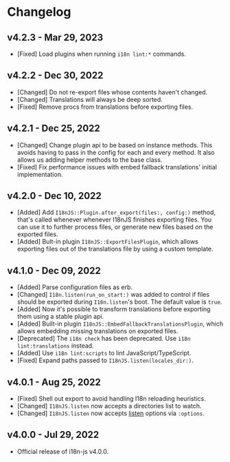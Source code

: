 # Changelog

<!--
Prefix your message with one of the following:

- [Added] for new features.
- [Changed] for changes in existing functionality.
- [Deprecated] for soon-to-be removed features.
- [Removed] for now removed features.
- [Fixed] for any bug fixes.
- [Security] in case of vulnerabilities.
-->

## v4.2.3 - Mar 29, 2023

- [Fixed] Load plugins when running `i18n lint:*` commands.

## v4.2.2 - Dec 30, 2022

- [Changed] Do not re-export files whose contents haven't changed.
- [Changed] Translations will always be deep sorted.
- [Fixed] Remove procs from translations before exporting files.

## v4.2.1 - Dec 25, 2022

- [Changed] Change plugin api to be based on instance methods. This avoids
  having to pass in the config for each and every method. It also allows us
  adding helper methods to the base class.
- [Fixed] Fix performance issues with embed fallback translations' initial
  implementation.

## v4.2.0 - Dec 10, 2022

- [Added] Add `I18nJS::Plugin.after_export(files:, config:)` method, that's
  called whenever whenever I18nJS finishes exporting files. You can use it to
  further process files, or generate new files based on the exported files.
- [Added] Bult-in plugin `I18nJS::ExportFilesPlugin`, which allows exporting
  files out of the translations file by using a custom template.

## v4.1.0 - Dec 09, 2022

- [Added] Parse configuration files as erb.
- [Changed] `I18n.listen(run_on_start:)` was added to control if files should be
  exported during `I18n.listen`'s boot. The default value is `true`.
- [Added] Now it's possible to transform translations before exporting them
  using a stable plugin api.
- [Added] Built-in plugin `I18nJS::EmbedFallbackTranslationsPlugin`, which
  allows embedding missing translations on exported files.
- [Deprecated] The `i18n check` has been deprecated. Use
  `i18n lint:translations` instead.
- [Added] Use `i18n lint:scripts` to lint JavaScript/TypeScript.
- [Fixed] Expand paths passed to `I18nJS.listen(locales_dir:)`.

## v4.0.1 - Aug 25, 2022

- [Fixed] Shell out export to avoid handling I18n reloading heuristics.
- [Changed] `I18nJS.listen` now accepts a directories list to watch.
- [Changed] `I18nJS.listen` now accepts
  [listen](https://rubygems.org/gems/listen) options via `:options`.

## v4.0.0 - Jul 29, 2022

- Official release of i18n-js v4.0.0.
